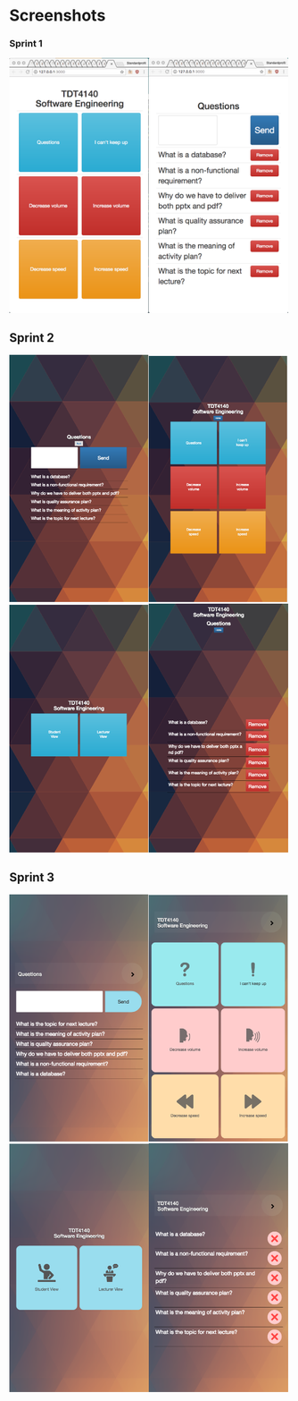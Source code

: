 # Screenshots

### Sprint 1
<img src="sprint-1/student-view.png" alt="alt text" width="250"><img src="sprint-1/student-questions.png" alt="alt text" width="250">

## Sprint 2
<img src="sprint-2/student-questions.png" alt="alt text" width="250"><img src="sprint-2/student-view.png" alt="alt text" width="250"><img src="sprint-2/front-view.png" alt="alt text" width="250"><img src="sprint-2/lecturer-view.png" alt="alt text" width="250">

## Sprint 3
<img src="sprint-3/student-questions.png" alt="alt text" width="250"><img src="sprint-3/student-view.png" alt="alt text" width="250"><img src="sprint-3/front-view.png" alt="alt text" width="250"><img src="sprint-3/lecturer-view.png" alt="alt text" width="250">
